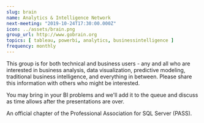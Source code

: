 ```yaml
---
slug: brain
name: Analytics & Intelligence Network
next-meeting: "2019-10-24T17:30:00.000Z"
icon: ../assets/brain.png
group_url: http://www.gobrain.org
topics: [ tableau, powerbi, analytics, businessintelligence ]
frequency: monthly
---
```


This group is for both technical and business users - any and all who are interested in business analysis, data visualization, predictive modeling, traditional business intelligence, and everything in between. Please share this information with others who might be interested.

You may bring in your BI problems and we'll add it to the queue and discuss as time allows after the presentations are over.

An official chapter of the Professional Association for SQL Server (PASS).
